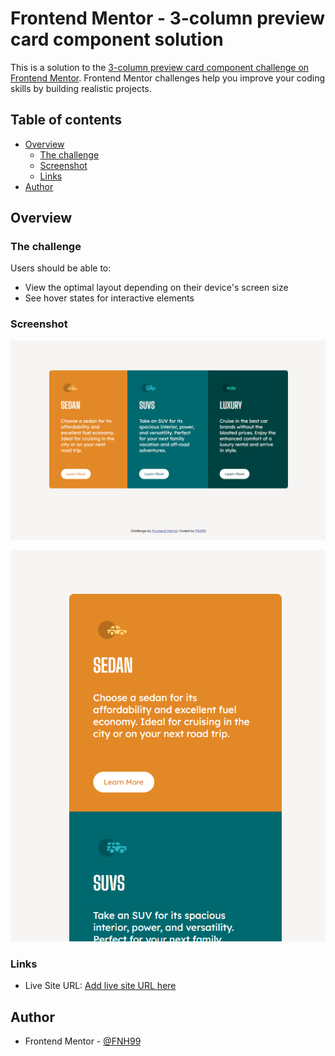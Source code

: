 # Frontend Mentor - 3-column preview card component solution

This is a solution to the [3-column preview card component challenge on Frontend Mentor](https://www.frontendmentor.io/challenges/3column-preview-card-component-pH92eAR2-). Frontend Mentor challenges help you improve your coding skills by building realistic projects. 

## Table of contents

- [Overview](#overview)
  - [The challenge](#the-challenge)
  - [Screenshot](#screenshot)
  - [Links](#links)
- [Author](#author)

## Overview

### The challenge

Users should be able to:

- View the optimal layout depending on their device's screen size
- See hover states for interactive elements

### Screenshot

![](https://github.com/FNH99/3-column-preview-card-component-main/blob/master/images/screenshot-desktop.png)

![](https://github.com/FNH99/3-column-preview-card-component-main/blob/master/images/screenshot-mobile.png)

### Links

- Live Site URL: [Add live site URL here](https://)

## Author

- Frontend Mentor - [@FNH99](https://www.frontendmentor.io/profile/FNH99)

